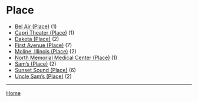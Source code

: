 # Place

  * [Bel Air (Place)](./place/bel-air/) (1)
  * [Capri Theater  (Place)](./place/capri-theater/) (1)
  * [Dakota (Place)](./place/dakota/) (2)
  * [First Avenue (Place)](./place/first-avenue/) (7)
  * [Moline, Illinois (Place)](./place/moline-illinois/) (2)
  * [North Memorial Medical Center (Place)](./place/north-memorial-medical-center/) (1)
  * [Sam’s (Place)](./place/sam-s/) (2)
  * [Sunset Sound (Place)](./place/sunset-sound/) (6)
  * [Uncle Sam’s (Place)](./place/uncle-sam-s/) (2)

----

[Home](../)
